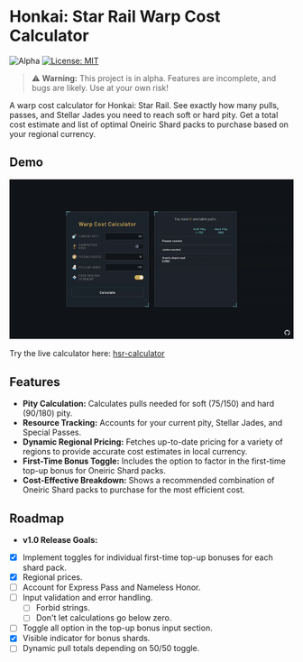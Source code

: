 # Honkai: Star Rail Warp Cost Calculator

![Alpha](https://img.shields.io/badge/status-alpha-orange)
[![License: MIT](https://img.shields.io/badge/License-MIT-yellow.svg)](https://opensource.org/licenses/MIT)

> ⚠️ **Warning:** This project is in alpha. Features are incomplete, and bugs are likely. Use at your own risk!

A warp cost calculator for Honkai: Star Rail. See exactly how many pulls, passes, and Stellar Jades you need to reach soft or hard pity. Get a total cost estimate and list of optimal Oneiric Shard packs to purchase based on your regional currency.

## Demo

![Demo Gif](img/demo.gif)

Try the live calculator here: [hsr-calculator](https://kitbur.github.io/hsr-calculator/)

## Features

-   **Pity Calculation:** Calculates pulls needed for soft (75/150) and hard (90/180) pity.
-   **Resource Tracking:** Accounts for your current pity, Stellar Jades, and Special Passes.
-   **Dynamic Regional Pricing:** Fetches up-to-date pricing for a variety of regions to provide accurate cost estimates in local currency.
-   **First-Time Bonus Toggle:** Includes the option to factor in the first-time top-up bonus for Oneiric Shard packs.
-   **Cost-Effective Breakdown:** Shows a recommended combination of Oneiric Shard packs to purchase for the most efficient cost.

## Roadmap

-   **v1.0 Release Goals:**
-   [X] Implement toggles for individual first-time top-up bonuses for each shard pack.
-   [X] Regional prices.
-   [ ] Account for Express Pass and Nameless Honor.
-   [ ] Input validation and error handling.
    -   [ ] Forbid strings.
    -   [ ] Don't let calculations go below zero.
-   [ ] Toggle all option in the top-up bonus input section.
-   [X] Visible indicator for bonus shards.
-   [ ] Dynamic pull totals depending on 50/50 toggle.